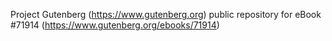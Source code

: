 Project Gutenberg (https://www.gutenberg.org) public repository
for eBook #71914 (https://www.gutenberg.org/ebooks/71914)
